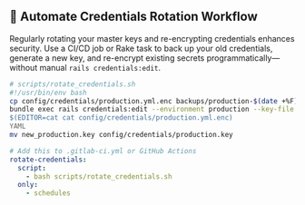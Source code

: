 ## 🔄 Automate Credentials Rotation Workflow

Regularly rotating your master keys and re-encrypting credentials enhances security. Use a CI/CD job or Rake task to back up your old credentials, generate a new key, and re-encrypt existing secrets programmatically—without manual `rails credentials:edit`.

```bash
# scripts/rotate_credentials.sh
#!/usr/bin/env bash
cp config/credentials/production.yml.enc backups/production-$(date +%F).yml.enc
bundle exec rails credentials:edit --environment production --key-file new_production.key <<'YAML'
$(EDITOR=cat cat config/credentials/production.yml.enc)
YAML
mv new_production.key config/credentials/production.key
``` 

```yaml
# Add this to .gitlab-ci.yml or GitHub Actions
rotate-credentials:
  script:
    - bash scripts/rotate_credentials.sh
  only:
    - schedules
```